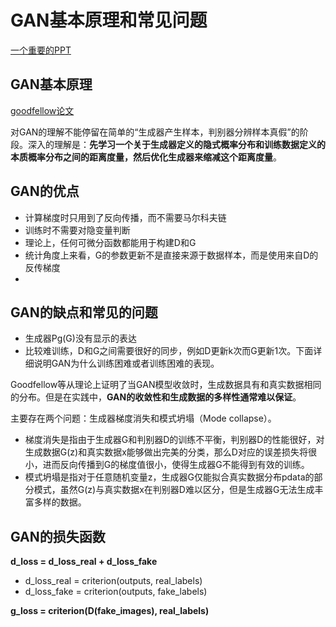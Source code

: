# GAN基本原理和常见问题
[一个重要的PPT](http://ice.dlut.edu.cn/valse2018/ppt/Generative_Adversarial_Nets_JSFeng.pdf)
## GAN基本原理
[goodfellow论文]()

对GAN的理解不能停留在简单的“生成器产生样本，判别器分辨样本真假”的阶段。深入的理解是：**先学习一个关于生成器定义的隐式概率分布和训练数据定义的本质概率分布之间的距离度量，然后优化生成器来缩减这个距离度量**。


## GAN的优点
- 计算梯度时只用到了反向传播，而不需要马尔科夫链
- 训练时不需要对隐变量判断
- 理论上，任何可微分函数都能用于构建D和G
- 统计角度上来看，G的参数更新不是直接来源于数据样本，而是使用来自D的反传梯度
- 
## GAN的缺点和常见的问题

- 生成器Pg(G)没有显示的表达
- 比较难训练，D和G之间需要很好的同步，例如D更新k次而G更新1次。下面详细说明GAN为什么训练困难或者训练困难的表现。
  
Goodfellow等从理论上证明了当GAN模型收敛时，生成数据具有和真实数据相同的分布。但是在实践中，**GAN的收敛性和生成数据的多样性通常难以保证**。

主要存在两个问题：生成器梯度消失和模式坍塌（Mode collapse）。

- 梯度消失是指由于生成器G和判别器D的训练不平衡，判别器D的性能很好，对生成数据G(z)和真实数据x能够做出完美的分类，那么D对应的误差损失将很小，进而反向传播到G的梯度值很小，使得生成器G不能得到有效的训练。
- 模式坍塌是指对于任意随机变量z，生成器G仅能拟合真实数据分布pdata的部分模式，虽然G(z)与真实数据x在判别器D难以区分，但是生成器G无法生成丰富多样的数据。

## GAN的损失函数

**d_loss = d_loss_real + d_loss_fake**
- d_loss_real = criterion(outputs, real_labels)
- d_loss_fake = criterion(outputs, fake_labels)

**g_loss = criterion(D(fake_images), real_labels)**

